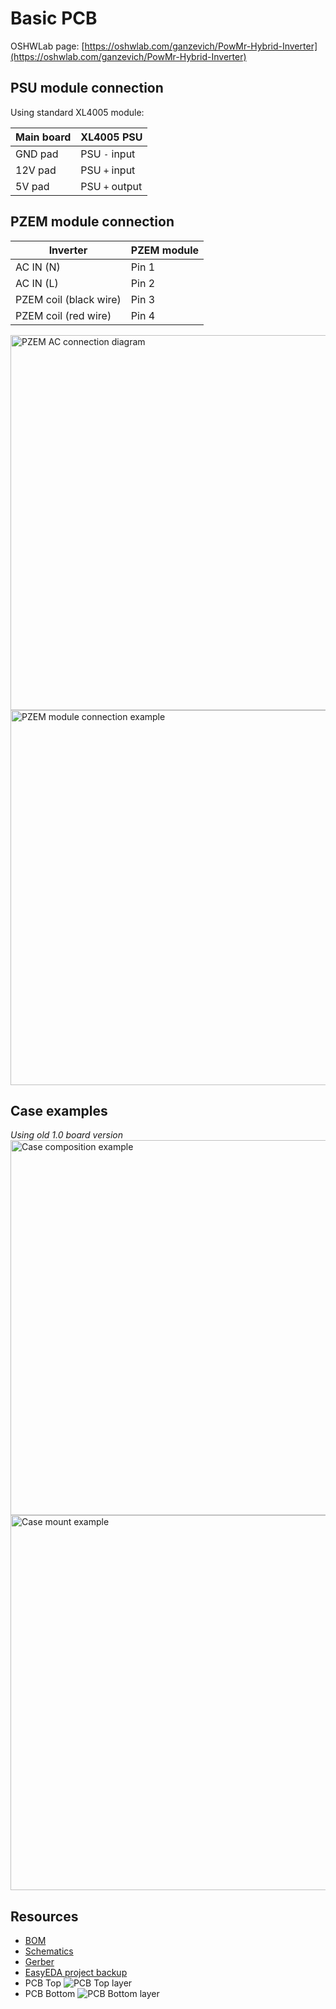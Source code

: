 # Basic PCB

OSHWLab page: [https://oshwlab.com/ganzevich/PowMr-Hybrid-Inverter](https://oshwlab.com/ganzevich/PowMr-Hybrid-Inverter)

## PSU module connection
Using standard XL4005 module:

| Main board | XL4005 PSU        |
|------------|-------------------|
| GND pad    | PSU  ` - ` input  |
| 12V pad    | PSU `+` input     |
| 5V pad     | PSU  `+`  output  |

## PZEM module connection

| Inverter               | PZEM module |
|------------------------|-------------|
| AC IN (N)              | Pin 1       |
| AC IN (L)              | Pin 2       |
| PZEM coil (black wire) | Pin 3       |
| PZEM coil (red wire)   | Pin 4       |  

<img src="photos/pzem_ac_connection.jpeg" alt="PZEM AC connection diagram" width="600" height="auto">
<img src="photos/pzem_installation_example.jpeg" alt="PZEM module connection example" width="600" height="auto">

## Case examples
*Using old 1.0 board version*
<img src="photos/case_composition_example.jpeg" alt="Case composition example" width="600" height="auto">
<img src="photos/case_mount_example.jpeg" alt="Case mount example" width="600" height="auto">

## Resources
- [BOM](BOM_PowMr%20Inverter.csv)
- [Schematics](Schematic_PowMr%20Inverter.pdf)
- [Gerber](Gerber_PCB_PowMr%20Inverter.zip)
- [EasyEDA project backup](easyeda_project_backup.zip)
- PCB Top 
![PCB Top layer](pcb_top.png)
- PCB Bottom
![PCB Bottom layer](pcb_bottom.png)
